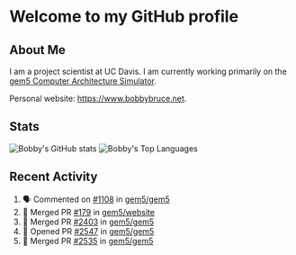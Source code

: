 # Welcome to my GitHub profile

## About Me

I am a project scientist at UC Davis. I am currently working primarily on the [gem5 Computer Architecture Simulator](https://github.com/gem5).

Personal website: <https://www.bobbybruce.net>.

## Stats

![Bobby's GitHub stats](https://github-readme-stats.vercel.app/api?username=bobbyrbruce&show_icons=true&theme=responsive&include_all_commits=true&count_private=true&show=reviews&disable_animations=true)
![Bobby's Top Languages ](https://github-readme-stats.vercel.app/api/top-langs/?username=bobbyrbruce&layout=compact&theme=responsive&count_private=true&langs_count=10&disable_animations=true)

## Recent Activity

<!--START_SECTION:activity-->
1. 🗣 Commented on [#1108](https://github.com/gem5/gem5/pull/1108#issuecomment-3215335965) in [gem5/gem5](https://github.com/gem5/gem5)
2. 🎉 Merged PR [#179](https://github.com/gem5/website/pull/179) in [gem5/website](https://github.com/gem5/website)
3. 🎉 Merged PR [#2403](https://github.com/gem5/gem5/pull/2403) in [gem5/gem5](https://github.com/gem5/gem5)
4. 💪 Opened PR [#2547](https://github.com/gem5/gem5/pull/2547) in [gem5/gem5](https://github.com/gem5/gem5)
5. 🎉 Merged PR [#2535](https://github.com/gem5/gem5/pull/2535) in [gem5/gem5](https://github.com/gem5/gem5)
<!--END_SECTION:activity-->
